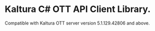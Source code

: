 # Kaltura C# OTT API Client Library.
Compatible with Kaltura OTT server version 5.1.129.42806 and above.
